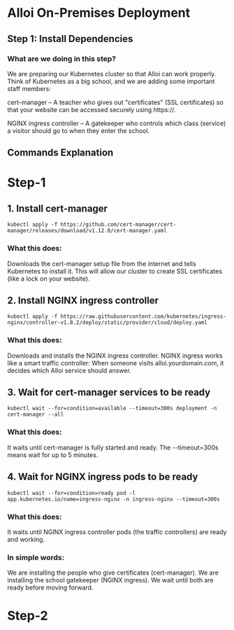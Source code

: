 # Alloi On-Premises Deployment
## Step 1: Install Dependencies
### What are we doing in this step?
We are preparing our Kubernetes cluster so that Alloi can work properly.
Think of Kubernetes as a big school, and we are adding some important staff members:

cert-manager – A teacher who gives out "certificates" (SSL certificates) so that your website can be accessed securely using https://.

NGINX ingress controller – A gatekeeper who controls which class (service) a visitor should go to when they enter the school.

## Commands Explanation
# Step-1
## 1. Install cert-manager
```
kubectl apply -f https://github.com/cert-manager/cert-manager/releases/download/v1.12.0/cert-manager.yaml
```
### What this does:
Downloads the cert-manager setup file from the internet and tells Kubernetes to install it.
This will allow our cluster to create SSL certificates (like a lock on your website).

## 2. Install NGINX ingress controller
```
kubectl apply -f https://raw.githubusercontent.com/kubernetes/ingress-nginx/controller-v1.8.2/deploy/static/provider/cloud/deploy.yaml
```
### What this does:
Downloads and installs the NGINX ingress controller.
NGINX ingress works like a smart traffic controller:
When someone visits alloi.yourdomain.com, it decides which Alloi service should answer.

## 3. Wait for cert-manager services to be ready
```
kubectl wait --for=condition=available --timeout=300s deployment -n cert-manager --all
```
### What this does:
It waits until cert-manager is fully started and ready.
The --timeout=300s means wait for up to 5 minutes.

## 4. Wait for NGINX ingress pods to be ready
```
kubectl wait --for=condition=ready pod -l app.kubernetes.io/name=ingress-nginx -n ingress-nginx --timeout=300s
```
### What this does:
It waits until NGINX ingress controller pods (the traffic controllers) are ready and working.

### In simple words:
We are installing the people who give certificates (cert-manager).
We are installing the school gatekeeper (NGINX ingress).
We wait until both are ready before moving forward.


# Step-2



